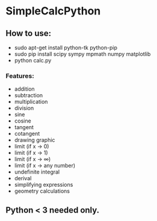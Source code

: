 # SimpleCalcPython

## How to use:
* sudo apt-get install python-tk python-pip
* sudo pip install scipy sympy mpmath numpy matplotlib
* python calc.py

### Features:
* addition
* subtraction
* multiplication
* division
* sine
* cosine
* tangent
* cotangent
* drawing graphic
* limit (if x -> 0)
* limit (if x -> 1)
* limit (if x -> ∞)
* limit (if x -> any number)
* undefinite integral
* derival
* simplifying expressions
* geometry calculations

## Python < 3 needed only.
